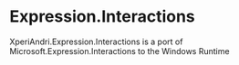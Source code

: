 Expression.Interactions
=======================

XperiAndri.Expression.Interactions is a port of Microsoft.Expression.Interactions to the Windows Runtime